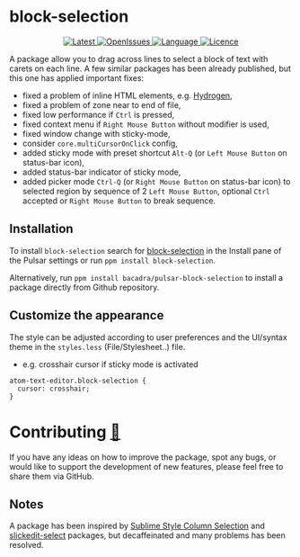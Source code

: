 # block-selection

<p align="center">
  <a href="https://github.com/bacadra/pulsar-block-selection/tags">
  <img src="https://img.shields.io/github/v/tag/bacadra/pulsar-block-selection?style=for-the-badge&label=Latest&color=blue" alt="Latest">
  </a>
  <a href="https://github.com/bacadra/pulsar-block-selection/issues">
  <img src="https://img.shields.io/github/issues-raw/bacadra/pulsar-block-selection?style=for-the-badge&color=blue" alt="OpenIssues">
  </a>
  <a href="https://github.com/bacadra/pulsar-block-selection/blob/master/package.json">
  <img src="https://img.shields.io/github/languages/top/bacadra/pulsar-block-selection?style=for-the-badge&color=blue" alt="Language">
  </a>
  <a href="https://github.com/bacadra/pulsar-block-selection/blob/master/LICENSE">
  <img src="https://img.shields.io/github/license/bacadra/pulsar-block-selection?style=for-the-badge&color=blue" alt="Licence">
  </a>
</p>

A package allow you to drag across lines to select a block of text with carets on each line. A few similar packages has been already published, but this one has applied important fixes:

* fixed a problem of inline HTML elements, e.g. [Hydrogen](https://github.com/nteract/hydrogen),
* fixed a problem of zone near to end of file,
* fixed low performance if `Ctrl` is pressed,
* fixed context menu if `Right Mouse Button` without modifier is used,
* fixed window change with sticky-mode,
* consider `core.multiCursorOnClick` config,
* added sticky mode with preset shortcut `Alt-Q` (or `Left Mouse Button` on status-bar icon),
* added status-bar indicator of sticky mode,
* added picker mode `Ctrl-Q` (or `Right Mouse Button` on status-bar icon) to selected region by sequence of 2 `Left Mouse Button`, optional `Ctrl` accepted or `Right Mouse Button` to break sequence.

## Installation

To install `block-selection` search for [block-selection](https://web.pulsar-edit.dev/packages/block-selection) in the Install pane of the Pulsar settings or run `ppm install block-selection`.

Alternatively, run `ppm install bacadra/pulsar-block-selection` to install a package directly from Github repository.

## Customize the appearance

The style can be adjusted according to user preferences and the UI/syntax theme in the `styles.less` (File/Stylesheet..) file.

* e.g. crosshair cursor if sticky mode is activated

```less
atom-text-editor.block-selection {
  cursor: crosshair;
}
```

# Contributing [🍺](https://www.buymeacoffee.com/asiloisad)

If you have any ideas on how to improve the package, spot any bugs, or would like to support the development of new features, please feel free to share them via GitHub.

## Notes

A package has been inspired by [Sublime Style Column Selection](https://github.com/bigfive/atom-sublime-select) and [slickedit-select](https://github.com/virtualthoughts/slickedit-select) packages, but decaffeinated and many problems has been resolved.
